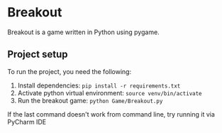 # Breakout
Breakout is a game written in Python using pygame. 

## Project setup
To run the project, you need the following:
1. Install dependencies: `pip install -r requirements.txt`
2. Activate python virtual environment: `source venv/bin/activate`
3. Run the breakout game: `python Game/Breakout.py`

If the last command doesn't work from command line, try running it via PyCharm IDE
